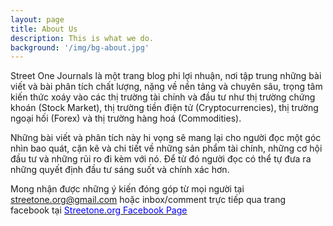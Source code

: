 ```yaml
---
layout: page
title: About Us
description: This is what we do.
background: '/img/bg-about.jpg'
---
```


Street One Journals là một trang blog phi lợi nhuận, nơi tập trung những bài viết và bài phân tích chất lượng, nặng về nền tảng và chuyên sâu, trọng tâm kiến thức xoáy vào các thị trường tài chính và đầu tư như thị trường chứng khoán (Stock Market), thị trường tiền điện tử (Cryptocurrencies), thị trường ngoại hối (Forex) và thị trường hàng hoá (Commodities).

Những bài viết và phân tích này hi vọng sẽ mang lại cho người đọc một góc nhìn bao quát, cặn kẽ và chi tiết về những sản phẩm tài chính, những cơ hội đầu tư và những rủi ro đi kèm với nó. Để từ đó người đọc có thể tự đưa ra những quyết định đầu tư sáng suốt và chính xác hơn.

Mong nhận được những ý kiến đóng góp từ mọi người tại [streetone.org@gmail.com](mailto:streetone.org@gmail.com) hoặc inbox/comment trực tiếp qua trang facebook tại [<span style="color:blue"> Streetone.org Facebook Page </span>](https://www.facebook.com/streetone.org)